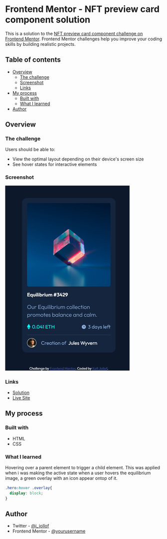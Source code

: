 # Frontend Mentor - NFT preview card component solution

This is a solution to the [NFT preview card component challenge on Frontend Mentor](https://www.frontendmentor.io/challenges/nft-preview-card-component-SbdUL_w0U). Frontend Mentor challenges help you improve your coding skills by building realistic projects. 

## Table of contents

- [Overview](#overview)
  - [The challenge](#the-challenge)
  - [Screenshot](#screenshot)
  - [Links](#links)
- [My process](#my-process)
  - [Built with](#built-with)
  - [What I learned](#what-i-learned)
- [Author](#author)


## Overview

### The challenge

Users should be able to:

- View the optimal layout depending on their device's screen size
- See hover states for interactive elements

### Screenshot

![](./screenshot.jpg)

### Links

- [Solution](https://www.frontendmentor.io/solutions/a-simple-card-component-using-html-and-css-qHwN0Mijo)
- [Live Site](https://nft-card-fm.netlify.app/)

## My process

### Built with

- HTML
- CSS

### What I learned

Hovering over a parent element to trigger a child element. This was applied when i was making the active state when a user hovers the equilibrium image, a green overlay with an icon appear ontop of it.

```css
.hero:hover .overlay{
  display: block;
}
```


## Author

- Twitter - [@i_jollof](https://www.twitter.com/i_jollof)
- Frontend Mentor - [@yourusername](https://www.frontendmentor.io/profile/yourusername)


